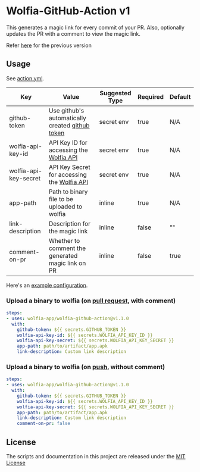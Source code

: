 # Wolfia-GitHub-Action v1

This generates a magic link for every commit of your PR. Also, optionally updates the PR with a comment to view the magic link.

Refer [here](https://github.com/actions/wolfia-github-action/tree/releases/) for the previous version

## Usage

See [action.yml](action.yml). 

| Key                   | Value                                                                                                                                                                               | Suggested Type | Required | Default |
|-----------------------|-------------------------------------------------------------------------------------------------------------------------------------------------------------------------------------|----------------|----------|---------|
| github-token          | Use github's automatically created [github token](https://docs.github.com/en/actions/security-guides/automatic-token-authentication#example-1-passing-the-github_token-as-an-input) | secret env     | true     | N/A     |
| wolfia-api-key-id     | API Key ID for accessing the [Wolfia API](https://wolfia.com/docs/#generate-an-api-key)                                                                                             | secret env     | true     | N/A     |
| wolfia-api-key-secret | API Key Secret for accessing the [Wolfia API](https://wolfia.com/docs/#generate-an-api-key)                                                                                         | secret env     | true     | N/A     |
| app-path              | Path to binary file to be uploaded to wolfia                                                                                                                                        | inline         | true     | N/A     |
| link-description      | Description for the magic link                                                                                                                                                      | inline         | false    | ""      |
| comment-on-pr         | Whether to comment the generated magic link on PR                                                                                                                                   | inline         | false    | true    |

Here's an [example configuration](.github/workflows/build.yml).

### Upload a binary to wolfia (on [pull request](https://docs.github.com/en/actions/using-workflows/events-that-trigger-workflows#pull_request), with comment)

```yaml
steps:
- uses: wolfia-app/wolfia-github-action@v1.1.0
  with:
    github-token: ${{ secrets.GITHUB_TOKEN }}
    wolfia-api-key-id: ${{ secrets.WOLFIA_API_KEY_ID }}
    wolfia-api-key-secret: ${{ secrets.WOLFIA_API_KEY_SECRET }}
    app-path: path/to/artifact/app.apk
    link-description: Custom link description
```

### Upload a binary to wolfia (on [push](https://docs.github.com/en/actions/using-workflows/events-that-trigger-workflows#push), without comment)

```yaml
steps:
- uses: wolfia-app/wolfia-github-action@v1.1.0
  with:
    github-token: ${{ secrets.GITHUB_TOKEN }}
    wolfia-api-key-id: ${{ secrets.WOLFIA_API_KEY_ID }}
    wolfia-api-key-secret: ${{ secrets.WOLFIA_API_KEY_SECRET }}
    app-path: path/to/artifact/app.apk
    link-description: Custom link description
    comment-on-pr: false
```

## License

The scripts and documentation in this project are released under the [MIT License](LICENSE)
